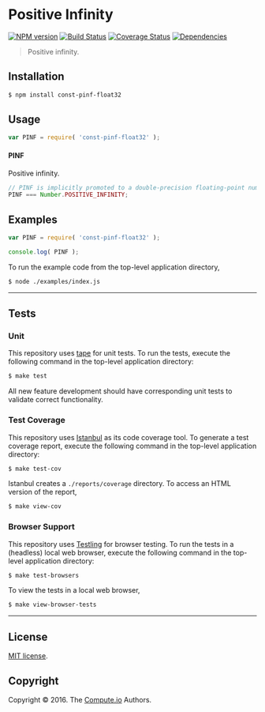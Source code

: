 Positive Infinity
===
[![NPM version][npm-image]][npm-url] [![Build Status][build-image]][build-url] [![Coverage Status][coverage-image]][coverage-url] [![Dependencies][dependencies-image]][dependencies-url]

> Positive infinity.


## Installation

``` bash
$ npm install const-pinf-float32
```


## Usage

``` javascript
var PINF = require( 'const-pinf-float32' );
```

#### PINF

Positive infinity.

``` javascript
// PINF is implicitly promoted to a double-precision floating-point number...
PINF === Number.POSITIVE_INFINITY;
```


## Examples

``` javascript
var PINF = require( 'const-pinf-float32' );

console.log( PINF );
```

To run the example code from the top-level application directory,

``` bash
$ node ./examples/index.js
```


---
## Tests

### Unit

This repository uses [tape][tape] for unit tests. To run the tests, execute the following command in the top-level application directory:

``` bash
$ make test
```

All new feature development should have corresponding unit tests to validate correct functionality.


### Test Coverage

This repository uses [Istanbul][istanbul] as its code coverage tool. To generate a test coverage report, execute the following command in the top-level application directory:

``` bash
$ make test-cov
```

Istanbul creates a `./reports/coverage` directory. To access an HTML version of the report,

``` bash
$ make view-cov
```


### Browser Support

This repository uses [Testling][testling] for browser testing. To run the tests in a (headless) local web browser, execute the following command in the top-level application directory:

``` bash
$ make test-browsers
```

To view the tests in a local web browser,

``` bash
$ make view-browser-tests
```

<!-- [![browser support][browsers-image]][browsers-url] -->


---
## License

[MIT license](http://opensource.org/licenses/MIT).


## Copyright

Copyright &copy; 2016. The [Compute.io][compute-io] Authors.


[npm-image]: http://img.shields.io/npm/v/const-pinf-float32.svg
[npm-url]: https://npmjs.org/package/const-pinf-float32

[build-image]: http://img.shields.io/travis/const-io/pinf-float32/master.svg
[build-url]: https://travis-ci.org/const-io/pinf-float32

[coverage-image]: https://img.shields.io/codecov/c/github/const-io/pinf-float32/master.svg
[coverage-url]: https://codecov.io/github/const-io/pinf-float32?branch=master

[dependencies-image]: http://img.shields.io/david/const-io/pinf-float32.svg
[dependencies-url]: https://david-dm.org/const-io/pinf-float32

[dev-dependencies-image]: http://img.shields.io/david/dev/const-io/pinf-float32.svg
[dev-dependencies-url]: https://david-dm.org/dev/const-io/pinf-float32

[github-issues-image]: http://img.shields.io/github/issues/const-io/pinf-float32.svg
[github-issues-url]: https://github.com/const-io/pinf-float32/issues

[tape]: https://github.com/substack/tape
[istanbul]: https://github.com/gotwarlost/istanbul
[testling]: https://ci.testling.com

[compute-io]: https://github.com/compute-io/
